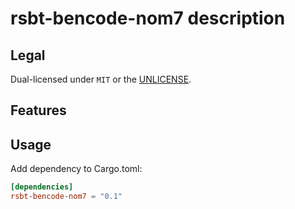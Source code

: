 # rsbt-bencode-nom7 description

## Legal

Dual-licensed under `MIT` or the [UNLICENSE](http://unlicense.org/).

## Features

## Usage

Add dependency to Cargo.toml:

```toml
[dependencies]
rsbt-bencode-nom7 = "0.1"
```
